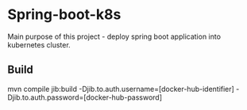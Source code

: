 # Spring-boot-k8s

Main purpose of this project - deploy spring boot application into kubernetes cluster.

## Build

mvn compile jib:build -Djib.to.auth.username=[docker-hub-identifier] -Djib.to.auth.password=[docker-hub-password]